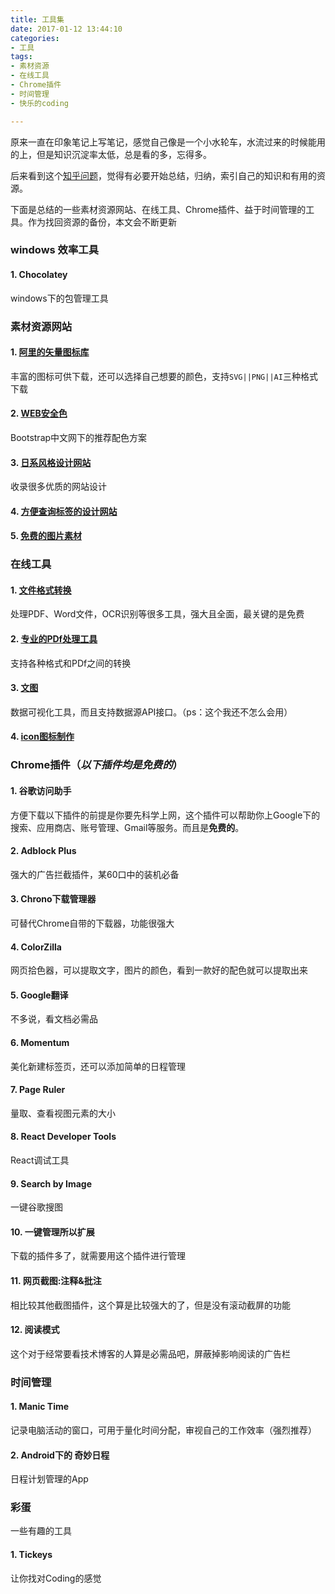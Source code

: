 ```yaml
---
title: 工具集
date: 2017-01-12 13:44:10
categories:
- 工具
tags: 
- 素材资源
- 在线工具
- Chrome插件
- 时间管理
- 快乐的coding

---
```

原来一直在印象笔记上写笔记，感觉自己像是一个小水轮车，水流过来的时候能用的上，但是知识沉淀率太低，总是看的多，忘得多。

后来看到这个[知乎问题](https://www.zhihu.com/question/26865557)，觉得有必要开始总结，归纳，索引自己的知识和有用的资源。

下面是总结的一些素材资源网站、在线工具、Chrome插件、益于时间管理的工具。作为找回资源的备份，本文会不断更新
<!-- more -->

### windows 效率工具

#### 1. Chocolatey
windows下的包管理工具

### 素材资源网站

#### 1. [阿里的矢量图标库](http://www.iconfont.cn/)
丰富的图标可供下载，还可以选择自己想要的颜色，支持`SVG||PNG||AI`三种格式下载

#### 2. [WEB安全色](http://www.bootcss.com/p/websafecolors/)
Bootstrap中文网下的推荐配色方案

#### 3. [日系风格设计网站](http://bm.straightline.jp/)
收录很多优质的网站设计

#### 4. [方便查询标签的设计网站](http://www.collectui.com/)

#### 5. [免费的图片素材](https://unsplash.com/)

### 在线工具

#### 1. [文件格式转换](https://convertio.co/zh/)
处理PDF、Word文件，OCR识别等很多工具，强大且全面，最关键的是免费

#### 2. [专业的PDf处理工具](http://www.ilovepdf.com/)

支持各种格式和PDf之间的转换

#### 3. [文图](http://wentu.io/)
数据可视化工具，而且支持数据源API接口。（ps：这个我还不怎么会用）

#### 4. [icon图标制作](http://www.ico.la/)

### Chrome插件（*以下插件均是免费的*）

#### 1. 谷歌访问助手
方便下载以下插件的前提是你要先科学上网，这个插件可以帮助你上Google下的搜索、应用商店、账号管理、Gmail等服务。而且是**免费的**。
#### 2. Adblock Plus
强大的广告拦截插件，某60口中的装机必备
#### 3. Chrono下载管理器
可替代Chrome自带的下载器，功能很强大
#### 4. ColorZilla
网页拾色器，可以提取文字，图片的颜色，看到一款好的配色就可以提取出来
#### 5. Google翻译 
不多说，看文档必需品
#### 6. Momentum
美化新建标签页，还可以添加简单的日程管理
#### 7. Page Ruler
量取、查看视图元素的大小
#### 8. React Developer Tools
React调试工具
#### 9. Search by Image
一键谷歌搜图
#### 10. 一键管理所以扩展
下载的插件多了，就需要用这个插件进行管理
#### 11. 网页截图:注释&批注
相比较其他截图插件，这个算是比较强大的了，但是没有滚动截屏的功能
#### 12. 阅读模式
这个对于经常要看技术博客的人算是必需品吧，屏蔽掉影响阅读的广告栏

### 时间管理
#### 1. Manic Time
记录电脑活动的窗口，可用于量化时间分配，审视自己的工作效率（强烈推荐）
#### 2. Android下的 奇妙日程
日程计划管理的App

### 彩蛋
一些有趣的工具
#### 1. Tickeys
让你找对Coding的感觉

